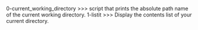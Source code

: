0-current_working_directory >>> script that prints the absolute path name of the current working directory.
1-listit >>> Display the contents list of your current directory.

